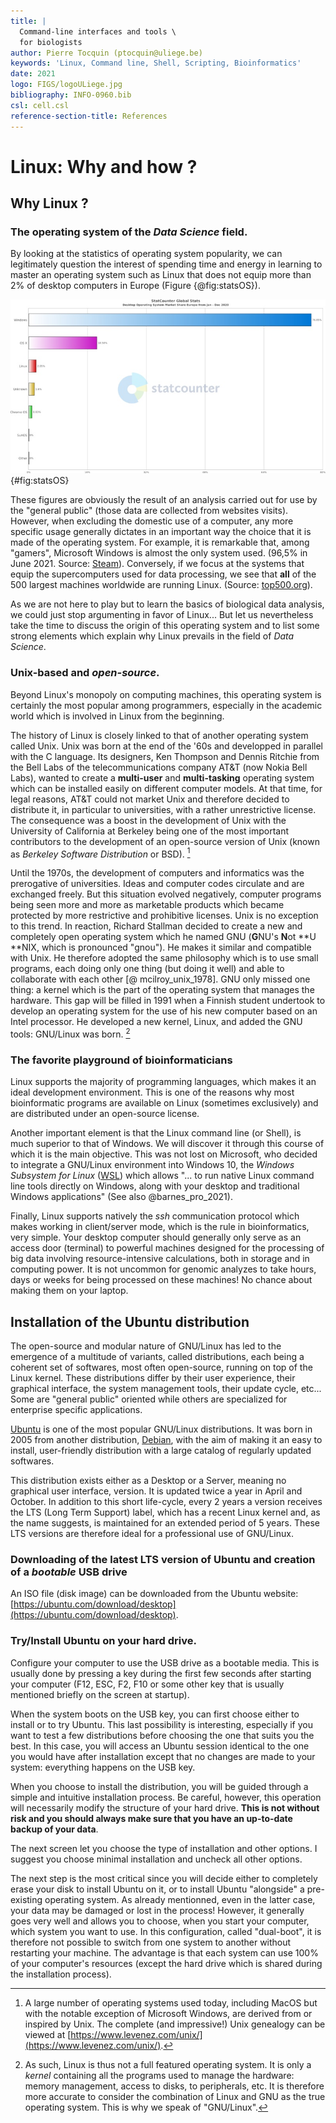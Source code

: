 ```yaml
---
title: |
  Command-line interfaces and tools \
  for biologists
author: Pierre Tocquin (ptocquin@uliege.be)
keywords: 'Linux, Command line, Shell, Scripting, Bioinformatics'
date: 2021
logo: FIGS/logoULiege.jpg
bibliography: INFO-0960.bib
csl: cell.csl
reference-section-title: References
---
```


# Linux: Why and how ?

## Why Linux ?

### The operating system of the _Data Science_ field.

By looking at the statistics of operating system popularity, we can legitimately question the interest of spending time and energy in learning to master an operating system such as Linux that does not equip more than 2% of desktop computers in Europe (Figure {@fig:statsOS}).

![Usage statistics for operating systems in Europe in 2020. Source: [StatCounter.com](https://gs.statcounter.com/os-market-share/desktop/europe)](FIGS/ORIG/StatCounter_EU_2020.jpg){#fig:statsOS}

These figures are obviously the result of an analysis carried out for use by the "general public" (those data are collected from  websites visits). However, when excluding the domestic use of a computer, any more specific usage generally dictates in an important way the choice that it is made of the operating system. For example, it is remarkable that, among "gamers", Microsoft Windows is almost the only system used. (96,5% in June 2021. Source: [Steam](https://store.steampowered.com/hwsurvey/Steam-Hardware-Software-Survey-Welcome-to-Steam)). Conversely, if we focus at the systems that equip the supercomputers used for data processing, we see that **all** of the 500 largest machines worldwide are running Linux. (Source: [top500.org](https://store.steampowered.com/hwsurvey/Steam-Hardware-Software-Survey-Welcome-to-Steam)).

As we are not here to play but to learn the basics of biological data analysis, we could just stop argumenting in favor of Linux... But let us nevertheless take the time to discuss the origin of this operating system and to list some strong elements which explain why Linux prevails in the field of _Data Science_.

### Unix-based and _open-source_.

Beyond Linux's monopoly on computing machines, this operating system is certainly the most popular among programmers, especially in the academic world which is involved in Linux from the beginning.

The history of Linux is closely linked to that of another operating system called Unix. Unix was born at the end of the '60s and developped in parallel with the C language. Its designers, Ken Thompson and Dennis Ritchie from the Bell Labs of the telecommunications company AT&T (now Nokia Bell Labs), wanted to create a **multi-user** and **multi-tasking** operating system which can be installed easily on different computer models. At that time, for legal reasons, AT&T could not market Unix and therefore decided to distribute it, in particular to universities, with a rather unrestrictive license. The consequence was a boost in the development of Unix with the University of California at Berkeley being one of the most important contributors to the development of an open-source version of Unix (known as _Berkeley Software Distribution_ or BSD). [^fa169376]

[^fa169376]: A large number of operating systems used today, including MacOS but with the notable exception of Microsoft Windows, are derived from or inspired by Unix. The complete (and impressive!) Unix genealogy can be viewed at [https://www.levenez.com/unix/](https://www.levenez.com/unix/).

Until the 1970s, the development of computers and informatics was the prerogative of universities. Ideas and computer codes circulate and are exchanged freely. But this situation evolved negatively, computer programs being seen more and more as marketable products which became protected by more restrictive and prohibitive licenses. Unix is ​​no exception to this trend. In reaction, Richard Stallman decided to create a new and completely open operating system which he named GNU (**G**NU's **N**ot **U **NIX, which is pronounced "gnou"). He makes it similar and compatible with Unix. He therefore adopted the same philosophy which is to use small programs, each doing only one thing (but doing it well) and able to collaborate with each other [@ mcilroy_unix_1978]. GNU only missed one thing: a kernel which is the part of the operating system that manages the hardware. This gap will be filled in 1991 when a Finnish student undertook to develop an operating system for the use of his new computer based on an Intel processor. He developed a new kernel, Linux, and added the GNU tools: GNU/Linux was born. [^317ab8b4]

[^317ab8b4]: As such, Linux is thus not a full featured operating system. It is only a _kernel_ containing all the programs used to manage the hardware: memory management, access to disks, to peripherals, etc. It is therefore more accurate to consider the combination of Linux and GNU as the true operating system. This is why we speak of "GNU/Linux".

### The favorite playground of bioinformaticians

Linux supports the majority of programming languages, which makes it an ideal development environment. This is one of the reasons why most bioinformatic programs are available on Linux (sometimes exclusively) and are distributed under an open-source license.

Another important element is that the Linux command line (or Shell), is much superior to that of Windows. We will discover it through this course of which it is the main objective. This was not lost on Microsoft, who decided to integrate a GNU/Linux environment into Windows 10, the _Windows Subsystem for Linux_ ([WSL](https://docs.microsoft.com/fr-fr/windows/wsl)) which allows "... to run native Linux command line tools directly on Windows, along with your desktop and traditional Windows applications" (See also @barnes_pro_2021).

Finally, Linux supports natively the _ssh_ communication protocol which makes working in client/server mode, which is the rule in bioinformatics, very simple. Your desktop computer should generally only serve as an access door (terminal) to powerful machines designed for the processing of big data involving resource-intensive calculations, both in storage and in computing power. It is not uncommon for genomic analyzes to take hours, days or weeks for being processed on these machines! No chance about making them on your laptop.

## Installation of the Ubuntu distribution

The open-source and modular nature of GNU/Linux has led to the emergence of a multitude of variants, called distributions, each being a coherent set of softwares, most often open-source, running on top of the Linux kernel. These distributions differ by their user experience, their graphical interface, the system management tools, their update cycle, etc... Some are "general public" oriented while others are specialized for enterprise specific applications.

[Ubuntu](https://ubuntu.com/) is one of the most popular GNU/Linux distributions. It was born in 2005 from another distribution, [Debian](https://www.debian.org/), with the aim of making it an easy to install, user-friendly distribution with a large catalog of regularly updated softwares.

This distribution exists either as a Desktop or a Server, meaning no graphical user interface, version. It is updated twice a year in April and October. In addition to this short life-cycle, every 2 years a version receives the LTS (Long Term Support) label, which has a recent Linux kernel and, as the name suggests, is maintained for an extended period of 5 years. These LTS versions are therefore ideal for a professional use of GNU/Linux.

### Downloading of the latest LTS version of Ubuntu and creation of a _bootable_ USB drive

An ISO file (disk image) can be downloaded from the Ubuntu website: [https://ubuntu.com/download/desktop](https://ubuntu.com/download/desktop).

### Try/Install Ubuntu on your hard drive.

<!-- BOX Create an installation USB drive
Take a minimum 4GB USB key that can be completely erased. Then follow the procedures described for [Windows](https://ubuntu.com/tutorials/create-a-usb-stick-on-windows#1-overview) and for [MacOS](https://ubuntu.com/tutorials/create-a-usb-stick-on-macos/#1-overview) at the bottom of the download page ("Easy ways to switch to Ubuntu") to create an Ubuntu _bootable_ system on this drive.
-->

Configure your computer to use the USB drive as a bootable media. This is usually done by pressing a key during the first few seconds after starting your computer (F12, ESC, F2, F10 or some other key that is usually mentioned briefly on the screen at startup).

When the system boots on the USB key, you can first choose either to install or to try Ubuntu. This last possibility is interesting, especially if you want to test a few distributions before choosing the one that suits you the best. In this case, you will access an Ubuntu session identical to the one you would have after installation except that no changes are made to your system: everything happens on the USB key.

When you choose to install the distribution, you will be guided through a simple and intuitive installation process. Be careful, however, this operation will necessarily modify the structure of your hard drive. **This is not without risk and you should always make sure that you have an up-to-date backup of your data**.

The next screen let you choose the type of installation and other options. I suggest you choose minimal installation and uncheck all other options.

The next step is the most critical since you will decide either to completely erase your disk to install Ubuntu on it, or to install Ubuntu "alongside" a pre-existing operating system. As already mentionned, even in the latter case, your data may be damaged or lost in the process! However, it generally goes very well and allows you to choose, when you start your computer, which system you want to use. In this configuration, called "dual-boot", it is therefore not possible to switch from one system to another without restarting your machine. The advantage is that each system can use 100% of your computer's resources (except the hard drive which is shared during the installation process).
